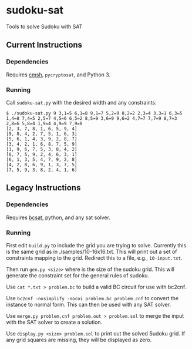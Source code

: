 # sudoku-sat

Tools to solve Sudoku with SAT

## Current Instructions

### Dependencies

Requires [cmsh](https://github.com/cipherboy/cmsh), `pycryptosat`, and Python 3.

### Running

Call `sudoku-sat.py` with the desired width and any constraints:

    $ ./sudoku-sat.py 9 3,1=5 6,1=8 9,1=7 5,2=9 8,2=2 2,3=4 3,3=1 6,3=5 1,4=8 7,4=5 2,5=7 4,5=6 6,5=2 8,5=9 3,6=9 9,6=2 4,7=7 7,7=9 8,7=3 2,8=6 5,8=4 1,9=4 4,9=9 7,9=8
    [2, 3, 7, 8, 1, 6, 5, 9, 4]
    [9, 8, 4, 2, 7, 5, 1, 6, 3]
    [5, 6, 1, 4, 3, 9, 2, 8, 7]
    [3, 4, 2, 1, 6, 8, 7, 5, 9]
    [1, 9, 6, 7, 5, 3, 8, 4, 2]
    [8, 7, 5, 9, 2, 4, 6, 3, 1]
    [6, 1, 3, 5, 4, 7, 9, 2, 8]
    [4, 2, 8, 6, 9, 1, 3, 7, 5]
    [7, 5, 9, 3, 8, 2, 4, 1, 6]

## Legacy Instructions

### Dependencies

Requires [bcsat](https://users.ics.aalto.fi/tjunttil/bcsat/), python, and
any sat solver.

### Running

First edit `build.py` to include the grid you are trying to solve. Currently
this is the same grid as in ./samples/10-16x16.txt. This will print out a set
of constraints mapping to the grid. Redirect this to a file, e.g.,
`10-input.txt`.

Then run `gen.py <size>` where <size> is the size of the sudoku grid. This will
generate the constraint set for the general rules of sudoku.

Use `cat *.txt > problem.bc` to build a valid BC circuit for use with bc2cnf.

Use `bc2cnf -nosimplify -nocoi problem.bc problem.cnf` to convert the
instance to normal form. This can then be used with any SAT solver.

Use `merge.py problem.cnf problem.out > problem.sol` to merge the input
with the SAT solver to create a solution.

Use `display.py <size> problem.sol` to print out the solved Sudoku grid. If
any grid squares are missing, they will be displayed as zero.
